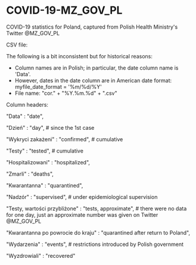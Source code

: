 # COVID-19-MZ_GOV_PL
COVID-19 statistics for Poland, captured from Polish Health Ministry's Twitter @MZ_GOV_PL

CSV file:

The following is a bit inconsistent but for historical reasons: 
* Column names are in Polish; in particular, the date column name is 'Data'. 
* However, dates in the date column are in American date format:
        myfile_date_format = '%m/%d/%Y'
* File name: "cor." + "%Y.%m.%d" + ".csv"

Column headers: 

  "Data" : "date", 

  "Dzień" : "day",  #  since the 1st case 

  "Wykryci zakażeni" : "confirmed",  # cumulative

  "Testy" : "tested",  # cumulative

  "Hospitalizowani" : "hospitalized", 

  "Zmarli" : "deaths", 

  "Kwarantanna" : "quarantined", 

  "Nadzór" : "supervised",  # under epidemiological supervision

  "Testy, wartości przybliżone" : "tests, approximate",  # there were no data for one day, just an approximate number was given on Twitter @MZ_GOV_PL

  "Kwarantanna po powrocie do kraju" : "quarantined after return to Poland", 

  "Wydarzenia" : "events",  # restrictions introduced by Polish government

  "Wyzdrowiali" : "recovered"

